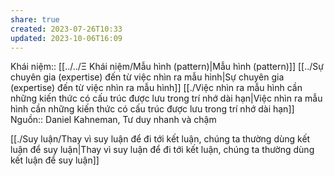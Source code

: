 ```yaml
---
share: true
created: 2023-07-26T10:33
updated: 2023-10-06T16:09
---
```

Khái niệm:: [[../../Ξ Khái niệm/Mẫu hình (pattern)|Mẫu hình (pattern)]]
[[../Sự chuyên gia (expertise) đến từ việc nhìn ra mẫu hình|Sự chuyên gia (expertise) đến từ việc nhìn ra mẫu hình]]
[[./Việc nhìn ra mẫu hình cần những kiến thức có cấu trúc được lưu trong trí nhớ dài hạn|Việc nhìn ra mẫu hình cần những kiến thức có cấu trúc được lưu trong trí nhớ dài hạn]] 
Nguồn:: Daniel Kahneman, Tư duy nhanh và chậm

[[./Suy luận/Thay vì suy luận để đi tới kết luận, chúng ta thường dùng kết luận để suy luận|Thay vì suy luận để đi tới kết luận, chúng ta thường dùng kết luận để suy luận]]
